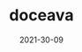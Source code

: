 ---
title: "doceava"
date: 2021-30-09
cover: "images/1.webp"
description: "Enterarte de las noticias más importantes de la industria aeroespacial en el mundo y del grupo ASTRA y sus Semilleros. ΔV Launch Log, la revista del semillero de cohetería y propulsión Delta V de la Universidad de Antioquia. Tu revista de ciencia de cohetes, en español."
ossuu: "https://issuu.com/deltav_udea/docs/volumen_12_"
---